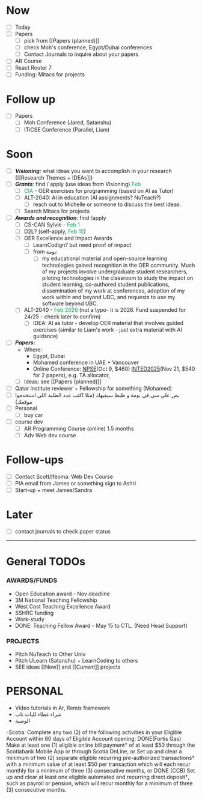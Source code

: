 # Now
- [ ] Today
- [ ] Papers 
	- [ ] pick from [[Papers (planned)]]
	- [ ] check Moh's conference, Egypt/Dubai conferences
	- [ ] Contact Journals to inquire about your papers
- [ ] AR Course
- [ ] React Router 7
- [ ] Funding:  Mitacs for projects

# Follow up 
- [ ] Papers
	- [ ]  Moh Conference (Jared, Satanshu)
	- [ ] ITiCSE Conference (Parallel, Liam)

# Soon
- [ ] ***Visioning:*** what ideas you want to accomplish in your research ([[Research Themes + IDEAs]])
- [ ] ***Grants***: find / apply (use ideas from Visioning) <font color="#00b050">Feb</font>
	- [ ] <font color="#00b050">CIA</font> - OER exercises for programming (based on AI as Tutor)
	- [ ] ALT-2040: AI in education (AI assignments? NuTeach?)
		- [ ] reach out to Michelle or someone to discuss the best ideas.
	- [ ] Search Mitacs for projects
- [ ] ***Awards and recognition***: find /apply
	- [ ] CS-CAN Sylvie - <font color="#00b050">Feb 1</font>
	- [ ] D2L? (self-apply, <font color="#00b050">Feb 15</font>)
	- [ ] OER Excellence and Impact Awards 
		- [ ] LearnCodign? but need proof of impact
		- [ ] from بومة: 
			- [ ] my educational material and open-source learning technologies gained recognition in the OER community. Much of my projects involve undergraduate student researchers, piloting technologies in the classroom to study the impact on student learning, co-authored student publications, dissemination of my work at conferences, adoption of my work within and beyond UBC, and requests to use my software beyond UBC.
	- [ ] ALT-2040 - <font color="#00b050">Feb 2026</font> (not a typo- it is 2026.  Fund suspended for 24/25 - check later to confirm)
		- [ ] IDEA: AI as tutor - develop OER material that involves guided exercises (similar to Liam's work - just extra material with AI guidance)
- [ ] ***Papers:***  
	- Where:
		- Egypt, Dubai
		- Mohamed conference in UAE + Vancouver
		- Online Conference: [NPSE](https://conference.pixel-online.net/NPSE/index.php)(Oct 9, $460) [INTED2025](https://iated.org/inted/)(Nov 21, $540 for 2 papers),  e.g. TA allocator, 
	- [ ] Ideas: see [[Papers (planned)]]

- [ ] Qatar Institute reviewer + Fellowship for something (Mohamed) 
- [ ] بص على سي في بومة و ظبط سيفيهك (مثلا اكتب عدد الطلبة اللى استخدموا موقعك)
- [ ] Personal
	- [ ] buy car
- [ ] course dev
	- [ ] AR Programming Course (online) 1.5 months
	- [ ] Adv Web dev course
# Follow-ups
- [ ] Contact Scott/Ifeoma: Web Dev Course
- [ ] PIA email from James or something sign to Ashri
- [ ] Start-up + meet James/Sandra
# Later
- [ ] contact journals to check paper status

***
# General TODOs

### AWARDS/FUNDS
- Open Education award - Nov deadline 
- 3M National Teaching Fellowship
- West Cost Teaching Excellence Award
- SSHRC funding
- Work-study
- DONE: Teaching Fellow Award - May 15 to CTL. (Need Head Support) 
### PROJECTS
- Pitch NuTeach to Other Univ
- Pitch ULearn (Satanshu) + LearnCoding to others
- SEE ideas [[New]] and [[Current]] projects

# PERSONAL
* Video tutorials in Ar, Remix framework
* شراء غطاء للباث تاب
* الوصية
 
-Scotia: Complete any two (2) of the following activities in your Eligible Account within 60 days of Eligible Account opening:
DONE(Fortis Gas)    Make at least one (1) eligible online bill payment† of at least $50 through the Scotiabank Mobile App or through Scotia OnLine, or
    Set up and clear a minimum of two (2) separate eligible recurring pre-authorized transactions† with a minimum value of at least $50 per transaction which will each recur monthly for a minimum of three (3) consecutive months, or
DONE (CCB)    Set up and clear at least one eligible automated and recurring direct deposit†, such as payroll or pension, which will recur monthly for a minimum of three (3) consecutive months.

